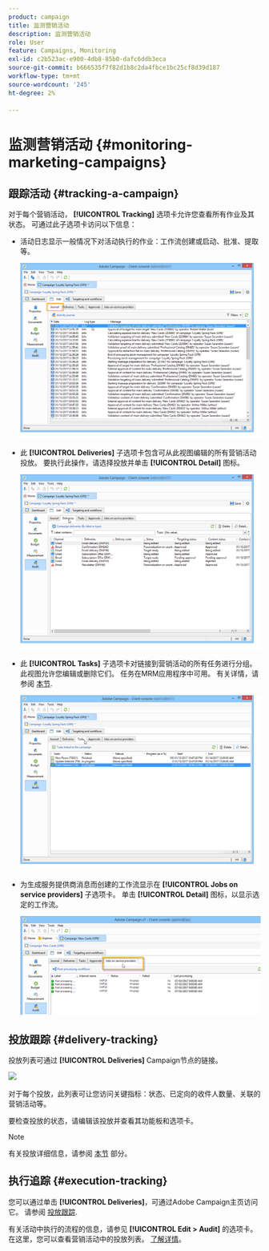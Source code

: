 ```yaml
---
product: campaign
title: 监测营销活动
description: 监测营销活动
role: User
feature: Campaigns, Monitoring
exl-id: c2b523ac-e900-4db8-85b0-dafc6ddb3eca
source-git-commit: b666535f7f82d1b8c2da4fbce1bc25cf8d39d187
workflow-type: tm+mt
source-wordcount: '245'
ht-degree: 2%

---
```


# 监测营销活动 {#monitoring-marketing-campaigns}

## 跟踪活动 {#tracking-a-campaign}

对于每个营销活动， **[!UICONTROL Tracking]** 选项卡允许您查看所有作业及其状态。 可通过此子选项卡访问以下信息：

* 活动日志显示一般情况下对活动执行的作业：工作流创建或启动、批准、提取等。

  ![](assets/s_ncs_user_op_edit_exe_tab_a.png)

* 此 **[!UICONTROL Deliveries]** 子选项卡包含可从此视图编辑的所有营销活动投放。 要执行此操作，请选择投放并单击 **[!UICONTROL Detail]** 图标。

  ![](assets/s_ncs_user_op_edit_exe_tab_b.png)

* 此 **[!UICONTROL Tasks]** 子选项卡对链接到营销活动的所有任务进行分组。 此视图允许您编辑或删除它们。 任务在MRM应用程序中可用。 有关详情，请参阅 [本节](../../mrm/using/creating-and-managing-tasks.md).

  ![](assets/s_ncs_user_op_edit_exe_tab_e.png)

* 为生成服务提供商消息而创建的工作流显示在 **[!UICONTROL Jobs on service providers]** 子选项卡。 单击 **[!UICONTROL Detail]** 图标，以显示选定的工作流。

  ![](assets/s_ncs_user_op_edit_exe_tab_d.png)

## 投放跟踪 {#delivery-tracking}

投放列表可通过 **[!UICONTROL Deliveries]** Campaign节点的链接。

![](assets/s_ncs_user_op_del_state_from_homepage.png)

对于每个投放，此列表可让您访问关键指标：状态、已定向的收件人数量、关联的营销活动等。

要检查投放的状态，请编辑该投放并查看其功能板和选项卡。

>[!NOTE]
>
>有关投放详细信息，请参阅 [本节](../../delivery/using/about-message-tracking.md) 部分。

## 执行追踪 {#execution-tracking}

您可以通过单击 **[!UICONTROL Deliveries]**，可通过Adobe Campaign主页访问它。 请参阅 [投放跟踪](#delivery-tracking).

有关活动中执行的流程的信息，请参见 **[!UICONTROL Edit > Audit]** 的选项卡。 在这里，您可以查看营销活动中的投放列表。 [了解详情](#tracking-a-campaign)。
